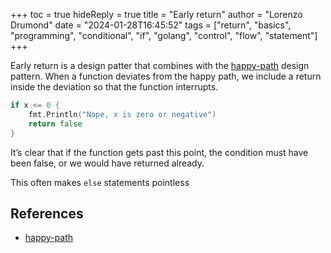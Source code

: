 +++
toc = true
hideReply = true
title = "Early return"
author = "Lorenzo Drumond"
date = "2024-01-28T16:45:52"
tags = ["return",  "basics",  "programming",  "conditional",  "if",  "golang",  "control",  "flow",  "statement"]
+++


Early return is a design patter that combines with the [happy-path](/wiki/happy-path/) design pattern. When a function deviates from the happy path, we include a return inside the deviation so that the function interrupts.

```go
if x <= 0 {
    fmt.Println("Nope, x is zero or negative")
    return false
}
```

It’s clear that if the function gets past this point, the condition must have been false, or we would have returned already.


This often makes `else` statements pointless

## References
- [happy-path](/wiki/happy-path/)
